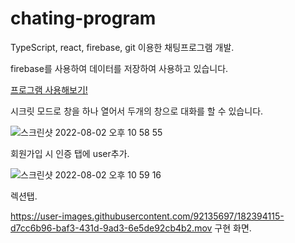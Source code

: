 # chating-program

TypeScript, react,  firebase, git 이용한 채팅프로그램 개발.

firebase를 사용하여 데이터를 저장하여 사용하고 있습니다.

[프로그램 사용해보기!](https://hyeongjunjeon.github.io/) 

시크릿 모드로 창을 하나 열어서 두개의 창으로 대화를 할 수 있습니다.

![스크린샷 2022-08-02 오후 10 58 55](https://user-images.githubusercontent.com/92135697/182393630-20516011-011e-4770-932a-a444dbf68e60.png)

회원가입 시 인증 탭에 user추가.

![스크린샷 2022-08-02 오후 10 59 16](https://user-images.githubusercontent.com/92135697/182393772-f21d9afc-abbd-4a8a-86b3-59b1e3802bf8.png)

렉션탭.


https://user-images.githubusercontent.com/92135697/182394115-d7cc6b96-baf3-431d-9ad3-6e5de92cb4b2.mov
구현 화면.
